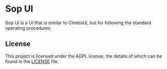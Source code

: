 # Sop UI

Sop UI is a UI that is similar to ClimbsUI, but for following the standard operating procedures.

## License

This project is licensed under the AGPL license, the details of which can be found in the [LICENSE](LICENSE) file.
